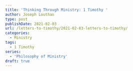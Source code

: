 ```yaml
---
title: 'Thinking Through Ministry: 1 Timothy '
author: Joseph Louthan
type: post
publishDate: 2021-02-03
url: /letters-to-timothy/2021-02-03-letters-to-timothy/
categories:
  - Ministry
tags:
  - 1 Timothy
series:
  - 'Philosophy of Ministry'
draft: true
---
```

